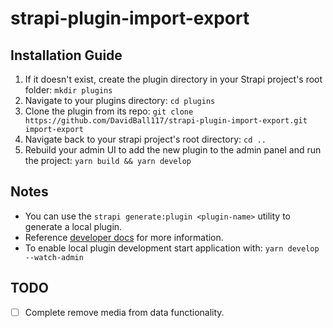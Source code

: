 # strapi-plugin-import-export

## Installation Guide

1. If it doesn't exist, create the plugin directory in your Strapi project's root folder: `mkdir plugins`
2. Navigate to your plugins directory: `cd plugins`
3. Clone the plugin from its repo: `git clone https://github.com/DavidBall117/strapi-plugin-import-export.git import-export`
4. Navigate back to your strapi project's root directory: `cd ..`
5. Rebuild your admin UI to add the new plugin to the admin panel and run the project: `yarn build && yarn develop`

## Notes

- You can use the `strapi generate:plugin <plugin-name>` utility to generate a local plugin.
- Reference [developer docs](https://strapi.io/documentation/developer-docs/latest/development/local-plugins-customization.html) for more information.
- To enable local plugin development start application with: `yarn develop --watch-admin`

## TODO

- [ ] Complete remove media from data functionality.
